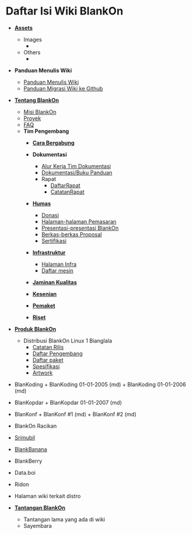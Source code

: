 # Daftar Isi Wiki BlankOn
- [**Assets**](/Assets)
  - Images
    + [](/Assets/Images/)
  - Others
     + [](/Assets/Others/)

- **Panduan Menulis Wiki**
   - [Panduan Menulis Wiki](/TimPengembang/Panduan/Dokumentasi/PanduanMenulisWiki.md)
   - [Panduan Migrasi Wiki ke Github](/TimPengembang/Dokumentasi/PanduanMigrasiWiki.md)


- [**Tentang BlankOn**](/README.md)
  - [Misi BlankOn](/Misi.md)
  - [Proyek](/Proyek.md)
  - [FAQ](/FAQ.md)
  - **Tim Pengembang**
	+ [**Cara Bergabung**](Memulai.md)

	+ **Dokumentasi**
	  - [Alur Kerja Tim Dokumentasi](/TimPengembang/Dokumentasi/AlurKerjaTimDokumentasi.md)
	  - [Dokumentasi/Buku Panduan](/TimPengembang/Dokumentasi/PanduanBlankOn.md)
	  - Rapat
	    - [DaftarRapat](/TimPengembang/Dokumentasi/DaftarRapat.md)
	    - [CatatanRapat](/TimPengembang/Dokumentasi/CatatanRapat.md)

    + [**Humas**](/TimPengembang/Humas/Humas.md)
      - [Donasi](/TimPengembang/Dokumentasi/Humas/Donasi.md)
      - [Halaman-halaman Pemasaran](/TimPengembang/Dokumentasi/Humas/HalamanPemasaran.md)
      - [Presentasi-presentasi BlankOn](/TimPengembang/Dokumentasi/Humas/PresentasiBlankon.md)
      - [Berkas-berkas Proposal](/TimPengembang/Dokumentasi/Humas/Proposal.md)
      - [Sertifikasi](/TimPengembang/Dokumentasi/Humas/Sertifikasi.md)
      
	+ [**Infrastruktur**](/TimPengembang/Infrastruktur/Infrastruktur.md)
      - [Halaman Infra](/TimPengembang/Infrastruktur/Infrastruktur.md)
      - [Daftar mesin](/TimPengembang/Infrastruktur/Infrastruktur.md)
		
	+ [**Jaminan Kualitas**](/TimPengembang/JaminanKualitas/JaminanKualitas.md)
	
	+ [**Kesenian**](/TimPengembang/Kesenian/Kesenian.md)
	
	+ [**Pemaket**](/TimPengembang/Pemaket/Pemaket.md)
	
	+ [**Riset**](/TimPengembang/Riset/Riset.md)
	
- [**Produk BlankOn**](/README.md)
  - Distribusi BlankOn Linux 1 Bianglala
       + [Catatan Rilis](/ProdukBlankOn/1/CatatanRilis.md)
       + [Daftar Pengembang](/ProdukBlankOn/1/DaftarPengembang.md)
       + [Daftar paket](/ProdukBlankOn/1/DaftarPaket.md)
       + [Spesifikasi](/ProdukBlankOn/1/Spesifiksi.md)
       + [Artwork](/ProdukBlankOn/1/Arwork.md) 

 - BlanKoding
       +  BlanKoding 01-01-2005 (md)
       +  BlanKoding 01-01-2006 (md)

 - BlanKopdar
       +     BlanKopdar 01-01-2007 (md)

 - BlanKonf
       +     BlanKonf #1 (md)
       +    BlanKonf #2 (md)

 -  BlankOn Racikan
   - [Srimubil](/Srimubil.md)
   - [BlankBanana](/README.md)
   - BlankBerry
   - Data.boi
   - Ridon
   - Halaman wiki terkait distro

- [**Tantangan BlankOn**](/README.md)
   - Tantangan lama yang ada di wiki
   - Sayembara

